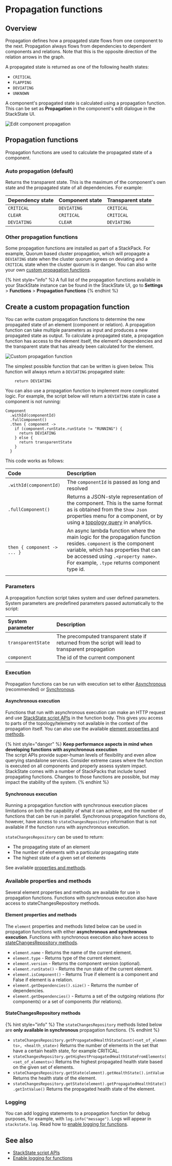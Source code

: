 # Propagation functions

## Overview

Propagation defines how a propagated state flows from one component to the next. Propagation always flows from dependencies to dependent components and relations. Note that this is the opposite direction of the relation arrows in the graph.

A propagated state is returned as one of the following health states:

* `CRITICAL`
* `FLAPPING`
* `DEVIATING`
* `UNKNOWN`

A component's propagated state is calculated using a propagation function. This can be set as **Propagation** in the component's edit dialogue in the StackState UI.

![Edit component propagation](../../../.gitbook/assets/v46_edit-component-propagation.png)

## Propagation functions

Propagation functions are used to calculate the propagated state of a component.

### Auto propagation \(default\)

Returns the transparent state. This is the maximum of the component's own state and the propagated state of all dependencies. For example:

| Dependency state | Component state | Transparent state |
| :--- | :--- | :--- |
| `CRITICAL` | `DEVIATING` | `CRITICAL` |
| `CLEAR` | `CRITICAL` | `CRITICAL` |
| `DEVIATING` | `CLEAR` | `DEVIATING` |

### Other propagation functions

Some propagation functions are installed as part of a StackPack. For example, Quorum based cluster propagation, which will propagate a `DEVIATING` state when the cluster quorum agrees on deviating and a `CRITICAL` state when the cluster quorum is in danger. You can also write your own [custom propagation functions](propagation-functions.md#create-a-custom-propagation-function).

{% hint style="info" %}
A full list of the propagation functions available in your StackState instance can be found in the StackState UI, go to **Settings** &gt; **Functions** &gt; **Propagation Functions**
{% endhint %}

## Create a custom propagation function

You can write custom propagation functions to determine the new propagated state of an element \(component or relation\). A propagation function can take multiple parameters as input and produces a new propagated state as output. To calculate a propagated state, a propagation function has access to the element itself, the element's dependencies and the transparent state that has already been calculated for the element.

![Custom propagation function](../../../.gitbook/assets/v45_propagation-function.png)

The simplest possible function that can be written is given below. This function will always return a `DEVIATING` propagated state:

```text
    return DEVIATING
```

You can also use a propagation function to implement more complicated logic. For example, the script below will return a `DEVIATING` state in case a component is not running:

```text
Component
  .withId(componentId)
  .fullComponent()
  .then { component ->
    if (component.runState.runState != "RUNNING") {
      return DEVIATING
    } else {    
      return transparentState
    }
  }
```

This code works as follows:

| Code | Description |
| :--- | :--- |
| `.withId(componentId)` | The `componentId` is passed as long and resolved |
| `.fullComponent()` | Returns a JSON-style representation of the component. This is the same format as is obtained from the `Show Json` properties menu for a component, or by using a [topology query](../../reference/scripting/script-apis/topology.md) in analytics. |
| `then { component -> ... }` | An async lambda function where the main logic for the propagation function resides. `component` is the component variable, which has properties that can be accessed using `.<property name>`. For example, `.type` returns component type id. |
|  |  |

### Parameters

A propagation function script takes system and user defined parameters. System parameters are predefined parameters passed automatically to the script:

| System parameter | Description |
| :--- | :--- |
| `transparentState` | The precomputed transparent state if returned from the script will lead to transparent propagation |
| `component` | The id of the current component |

### Execution

Propagation functions can be run with execution set to either [Asynchronous](propagation-functions.md#asynchronous-execution) \(recommended\) or [Synchronous](propagation-functions.md#synchronous-execution).

#### Asynchronous execution

Functions that run with asynchronous execution can make an HTTP request and use [StackState script APIs](../../reference/scripting/script-apis/) in the function body. This gives you access to parts of the topology/telemetry not available in the context of the propagation itself. You can also use the available [element properties and methods](propagation-functions.md#available-properties-and-methods).

{% hint style="danger" %}
**Keep performance aspects in mind when developing functions with asynchronous execution**  
The script APIs provide super-human levels of flexibility and even allow querying standalone services. Consider extreme cases where the function is executed on all components and properly assess system impact. StackState comes with a number of StackPacks that include tuned propagating functions. Changes to those functions are possible, but may impact the stability of the system.
{% endhint %}

#### Synchronous execution

Running a propagation function with synchronous execution places limitations on both the capability of what it can achieve, and the number of functions that can be run in parallel. Synchronous propagation functions do, however, have access to `stateChangesRepository` information that is not available if the function runs with asynchronous execution.

`stateChangesRepository` can be used to return:

* The propagating state of an element
* The number of elements with a particular propagating state
* The highest state of a given set of elements

See available [properties and methods](propagation-functions.md#available-properties-and-methods).

### Available properties and methods

Several element properties and methods are available for use in propagation functions. Functions with synchronous execution also have access to stateChangesRepository methods.

#### Element properties and methods

The `element` properties and methods listed below can be used in propagation functions with either **asynchronous and synchronous execution**. Functions with synchronous execution also have access to [stateChangesRepository methods](propagation-functions.md#statechangesrepository-methods).

* `element.name` - Returns the name of the current element.
* `element.type` - Returns type of the current element.
* `element.version` - Returns the component version \(optional\).
* `element.runState()` - Returns the run state of the current element.
* `element.isComponent()` - Returns True if element is a component and False if element is a relation.
* `element.getDependencies().size()` - Returns the number of dependencies.
* `element.getDependencies()` - Returns a set of the outgoing relations \(for components\) or a set of components \(for relations\).

#### StateChangesRepository methods

{% hint style="info" %}
The `stateChangesRepository` methods listed below are **only available in synchronous** propagation functions.
{% endhint %}

* `stateChangesRepository.getPropagatedHealthStateCount(<set_of_elements>, <health_state>)` Returns the number of elements in the set that have a certain health state, for example CRITICAL.
* `stateChangesRepository.getHighestPropagatedHealthStateFromElements(<set_of_elements>)` Returns the highest propagated health state based on the given set of elements.
* `stateChangesRepository.getState(element).getHealthState().intValue` Returns the health state of the element.
* `stateChangesRepository.getState(element).getPropagatedHealthState().getIntValue()` Returns the propagated health state of the element.

### Logging

You can add logging statements to a propagation function for debug purposes, for example, with `log.info("message")`. Logs will appear in `stackstate.log`. Read how to [enable logging for functions](../../../configure/logging/).

## See also

* [StackState script APIs](../../reference/scripting/script-apis/)
* [Enable logging for functions](../../../configure/logging/)

